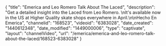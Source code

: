 {
    "title": "Emerica and Leo Romero Talk About The Laced",
    "description": "Get a detailed insight into the Laced from Leo Romero. \nIt's available now in the US at Higher Quality skate shops everywhere in April.\n\nHecho En Emerica",
    "channelid": "168523",
    "videoid": "6383028",
    "date_created": "1440612348",
    "date_modified": "1449000006",
    "type": "captivate",
    "layout": "channelVideo",
    "url": "\/emerica\/emerica-and-leo-romero-talk-about-the-laced\/168523-6383028"
}